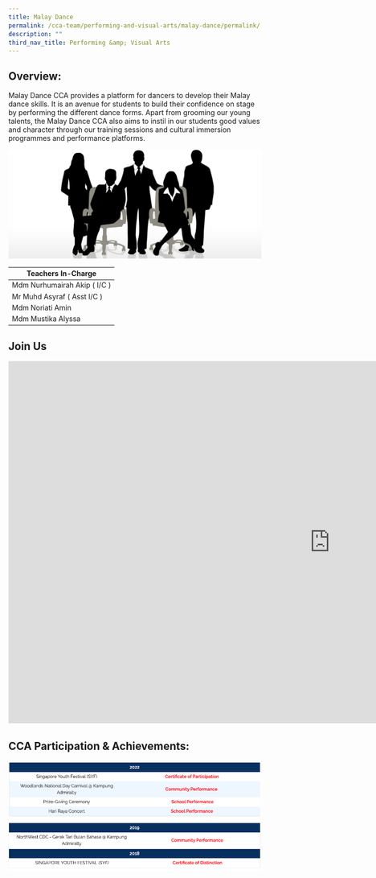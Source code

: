 ```yaml
---
title: Malay Dance
permalink: /cca-team/performing-and-visual-arts/malay-dance/permalink/
description: ""
third_nav_title: Performing &amp; Visual Arts
---
```

Overview:
---------

Malay Dance CCA provides a platform for dancers to develop their Malay dance skills. It is an avenue for students to build their confidence on stage by performing the different dance forms. Apart from grooming our young talents, the Malay Dance CCA also aims to instil in our students good values and character through our training sessions and cultural immersion programmes and performance platforms.

![](/images/staff.jpg)

| Teachers In-Charge |
| --- |
| Mdm Nurhumairah Akip ( I/C ) |
| Mr Muhd Asyraf ( Asst I/C ) |
| Mdm Noriati Amin |
| Mdm Mustika Alyssa |

Join Us
-------
<iframe allowfullscreen="" allow="accelerometer; autoplay; clipboard-write; encrypted-media; gyroscope; picture-in-picture; web-share" frameborder="0" title="WRPS MALAY DANCE RECRUITMENT VIDEO 2023 FINAL" src="https://www.youtube.com/embed/xv7PJzhzkI8" height="720" width="1280"></iframe>

CCA Participation &amp; Achievements:
---------------------------------
![](/images/malay1.png)
